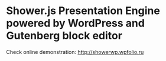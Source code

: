 Shower.js Presentation Engine powered by WordPress and Gutenberg block editor
=====

Check online demonstration: http://showerwp.wpfolio.ru
